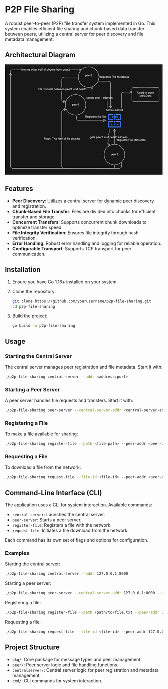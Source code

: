﻿# P2P File Sharing

A robust peer-to-peer (P2P) file transfer system implemented in Go. This system enables efficient file sharing and chunk-based data transfer between peers, utilizing a central server for peer discovery and file metadata management.



## Architectural Diagram
![P2P File Sharing Architecture](files/image.png)

## Features

- **Peer Discovery**: Utilizes a central server for dynamic peer discovery and registration.
- **Chunk-Based File Transfer**: Files are divided into chunks for efficient transfer and storage.
- **Concurrent Transfers**: Supports concurrent chunk downloads to optimize transfer speed.
- **File Integrity Verification**: Ensures file integrity through hash verification.
- **Error Handling**: Robust error handling and logging for reliable operation.
- **Configurable Transport**: Supports TCP transport for peer communication.

## Installation

1. Ensure you have Go 1.16+ installed on your system.

2. Clone the repository:
    ```sh
    git clone https://github.com/yourusername/p2p-file-sharing.git
    cd p2p-file-sharing
    ```

3. Build the project:
    ```sh
    go build -o p2p-file-sharing
    ```

## Usage

### Starting the Central Server

The central server manages peer registration and file metadata. Start it with:

```sh
./p2p-file-sharing central-server --addr <address:port>
```

### Starting a Peer Server

A peer server handles file requests and transfers. Start it with:

```sh
./p2p-file-sharing peer-server --central-server-addr <central-server-address:port> --addr <peer-address:port>
```

### Registering a File

To make a file available for sharing:

```sh
./p2p-file-sharing register-file --path <file-path> --peer-addr <peer-address:port>
```

### Requesting a File

To download a file from the network:

```sh
./p2p-file-sharing request-file --file-id <file-id> --peer-addr <peer-address:port>
```

## Command-Line Interface (CLI)

The application uses a CLI for system interaction. Available commands:

- `central-server`: Launches the central server.
- `peer-server`: Starts a peer server.
- `register-file`: Registers a file with the network.
- `request-file`: Initiates a file download from the network.

Each command has its own set of flags and options for configuration.

### Examples

Starting the central server:
```sh
./p2p-file-sharing central-server --addr 127.0.0.1:8000
```

Starting a peer server:
```sh
./p2p-file-sharing peer-server --central-server-addr 127.0.0.1:8000 --addr 127.0.0.1:8001
```

Registering a file:
```sh
./p2p-file-sharing register-file --path /path/to/file.txt --peer-addr 127.0.0.1:8001
```

Requesting a file:
```sh
./p2p-file-sharing request-file --file-id <file-id> --peer-addr 127.0.0.1:8001
```

## Project Structure

- `pkg/`: Core package for message types and peer management.
- `peer/`: Peer server logic and file handling functions.
- `centralserver/`: Central server logic for peer registration and metadata management.
- `cmd/`: CLI commands for system interaction.


